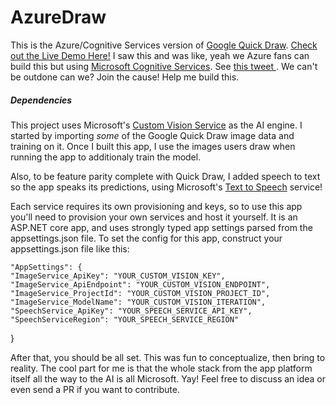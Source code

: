 # AzureDraw
This is the Azure/Cognitive Services version of [Google Quick Draw](https://quickdraw.withgoogle.com/#).   [Check out the Live Demo Here!](https://guessyourdoodle.azurewebsites.net/) I saw this and was like, yeah we Azure fans can build this but using  [Microsoft Cognitive Services](https://azure.microsoft.com/en-us/services/cognitive-services/).  See [this tweet ](https://twitter.com/PatrickGoode/status/1248373682163994626).  We can't be outdone can we?  Join the cause! Help me build this. 

##### Dependencies
This project uses Microsoft's [Custom Vision Service](https://www.customvision.ai/https://www.customvision.ai/) as the AI engine.  I started by importing *some* of the Google Quick Draw image data and training on it.  Once I built this app, I use the images users draw when running the app to additionaly train the model.

Also, to be feature parity complete with Quick Draw, I added speech to text so the app speaks its predictions, using Microsoft's [Text to Speech](https://azure.microsoft.com/en-us/services/cognitive-services/text-to-speech/) service!  


Each service requires its own provisioning and keys, so to use this app you'll need to provision your own services and host it yourself.  It is an ASP.NET core app, and uses strongly typed app settings parsed from the appsettings.json file.  To set the config for this app, construct your appsettings.json file like this:

    "AppSettings": {
    "ImageService_ApiKey": "YOUR_CUSTOM_VISION_KEY",
    "ImageService_ApiEndpoint": "YOUR_CUSTOM_VISION_ENDPOINT",
    "ImageService_ProjectId": "YOUR_CUSTOM_VISION_PROJECT_ID",
    "ImageService_ModelName": "YOUR_CUSTOM_VISION_ITERATION",
    "SpeechService_ApiKey": "YOUR_SPEECH_SERVICE_API_KEY",
    "SpeechServiceRegion": "YOUR_SPEECH_SERVICE_REGION"
  }

After that, you should be all set.  This was fun to conceptualize, then bring to reality.  The cool part for me is that the whole stack from the app platform itself all the way to the AI is all Microsoft.  Yay! Feel free to discuss an idea or even send a PR if you want to contribute.  

